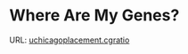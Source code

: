 # Where Are My Genes?
URL: [uchicagoplacement.cgratio](https://uchicago.kattis.com/problems/uchicagoplacement.cgratio)